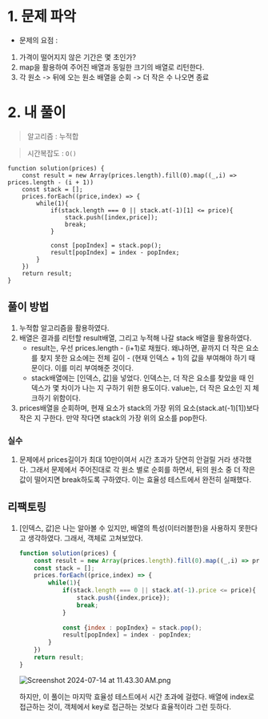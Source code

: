 # 1. 문제 파악

- 문제의 요점 :
1. 가격이 떨어지지 않은 기간은 몇 초인가?
1. map을 활용하여 주어진 배열과 동일한 크기의 배열로 리턴한다.
2. 각 원소 -> 뒤에 오는 원소 배열을 순회 -> 더 작은 수 나오면 종료

# 2. 내 풀이

> 알고리즘 : 누적합
> 

> 시간복잡도 : `O()`
> 

```tsx
function solution(prices) {
    const result = new Array(prices.length).fill(0).map((_,i) => prices.length - (i + 1))
    const stack = [];
    prices.forEach((price,index) => {
        while(1){
            if(stack.length === 0 || stack.at(-1)[1] <= price){
                stack.push([index,price]);
                break;
            }
            
            const [popIndex] = stack.pop();
            result[popIndex] = index - popIndex;
        }
    })
    return result;
}
```

## 풀이 방법

1. 누적합 알고리즘을 활용하였다. 
2. 배열은 결과를 리턴할 result배열, 그리고 누적해 나갈 stack 배열을 활용하였다.
    - result는, 우선 prices.length - (i+1)로 채웠다. 왜냐하면, 끝까지 더 작은 요소를 찾지 못한 요소에는 전체 길이 - (현재 인덱스 + 1)의 값을 부여해야 하기 때문이다. 이를 미리 부여해준 것이다.
    - stack배열에는 [인덱스, 값]을 넣었다. 인덱스는, 더 작은 요소를 찾았을 때 인덱스가 몇 차이가 나는 지 구하기 위한 용도이다. value는, 더 작은 요소인 지 체크하기 위함이다.
3. prices배열을 순회하며, 현재 요소가 stack의 가장 위의 요소(stack.at(-1)[1])보다 작은 지 구한다. 만약 작다면 stack의 가장 위의 요소를 pop한다.

### 실수

1. 문제에서 prices길이가 최대 10만이여서 시간 초과가 당연히 안걸릴 거라 생각했다. 그래서 문제에서 주어진대로 각 원소 별로 순회를 하면서, 뒤의 원소 중 더 작은 값이 떨어지면 break하도록 구하였다. 이는 효율성 테스트에서 완전히 실패했다.

## 리팩토링

1. [인덱스, 값]은 나는 알아볼 수 있지만, 배열의 특성(이터러블한)을 사용하지 못한다고 생각하였다. 그래서, 객체로 고쳐보았다.
    
    ```jsx
    function solution(prices) {
        const result = new Array(prices.length).fill(0).map((_,i) => prices.length - (i + 1))
        const stack = [];
        prices.forEach((price,index) => {
            while(1){
                if(stack.length === 0 || stack.at(-1).price <= price){
                    stack.push({index,price});
                    break;
                }
                
                const {index : popIndex} = stack.pop();
                result[popIndex] = index - popIndex;
            }
        })
        return result;
    }
    ```
    
    ![Screenshot 2024-07-14 at 11.43.30 AM.png](https://prod-files-secure.s3.us-west-2.amazonaws.com/0634ecca-151f-489c-958f-a813ecd17586/dc220e75-54e4-4cef-99ef-3115b60c995a/Screenshot_2024-07-14_at_11.43.30_AM.png)
    
    하지만, 이 풀이는 마지막 효율성 테스트에서 시간 초과에 걸렸다. 배열에 index로 접근하는 것이, 객체에서 key로 접근하는 것보다 효율적이라 그런 듯하다.